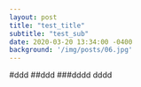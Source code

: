 ```yaml
---
layout: post
title: "test_title"
subtitle: "test_sub"
date: 2020-03-20 13:34:00 -0400
background: '/img/posts/06.jpg'
---
```


#ddd
##ddd
###dddd
dddd
